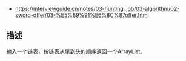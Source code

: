 - https://interviewguide.cn/notes/03-hunting_job/03-algorithm/02-sword-offer/03-%E5%89%91%E6%8C%87offer.html

## 描述
输入一个链表，按链表从尾到头的顺序返回一个ArrayList。